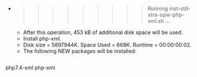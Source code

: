 * >>>>>>>>> Running inst-std-xtra-opw-php-xml.sh ...
  * After this operation, 453 kB of additional disk space will be used.
  * Install php-xml.
  * Disk size = 5897944K. Space Used = 668K. Runtime = 00:00:00:02.
  * The following NEW packages will be installed:
  ```bash
php7.4-xml php-xml
  ```

